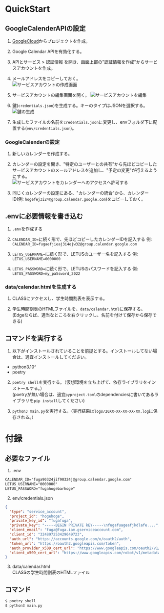# QuickStart


## GoogleCalenderAPIの設定

1. [GoogleCloud](https://cloud.google.com/)からプロジェクトを作成。

2. Google Calendar APIを有効化する。

3. APIとサービス > 認証情報 を開き、画面上部の"認証情報を作成"からサービスアカウントを作成。

4. メールアドレスをコピーしておく。  
  ![サービスアカウントの作成画面](https://user-images.githubusercontent.com/96561881/189483388-ae1828c6-2cdd-44e5-8db2-ea16c99c9ec6.png)

5. サービスアカウントの編集画面を開く。
![サービスアカウントを編集](https://user-images.githubusercontent.com/96561881/189483977-87d59729-31f3-449c-9a63-5f3bdf706b32.png)

6. 鍵(`credentials.json`)を生成する。キーのタイプはJSONを選択する。  
  ![鍵の生成](https://user-images.githubusercontent.com/96561881/189483727-15b9cb84-c3ba-4940-acde-c4ef7536454f.png)

7. 生成したファイルの名前を`credentials.json`に変更し、envフォルダ下に配置する(`env/credentials.json`)。

### GoogleCalenderの設定

1. 新しいカレンダーを作成する。

2. カレンダーの設定を開き、"特定のユーザーとの共有"から先ほどコピーしたサービスアカウントのメールアドレスを追加し、"予定の変更"が行えるようにする。  
  ![サービスアカウントをカレンダーへのアクセスへ許可する](https://user-images.githubusercontent.com/96561881/189484124-8ad3462a-3db7-4bcf-84a1-13686dfe82c8.png)

3. 同じくカレンダーの設定にある、"カレンダーの統合"から、カレンダーID(例: `hogefej3i24@group.calendar.google.com`)をコピーしておく。

## .envに必要情報を書き込む

1. `.env`を作成する

2. `CALENDAR_ID=`に続く形で、先ほどコピーしたカレンダーIDを記入する
  例: `CALENDAR_ID=fugaefjieaj3i4ejw32@group.calendar.google.com`

3. `LETUS_USERNAME=`に続く形で、LETUSのユーザー名を記入する
  例: `LETUS_USERNAME=0000000`

4. `LETUS_PASSWORD=`に続く形で、LETUSのパスワードを記入する
  例: `LETUS_PASSWORD=my_paSsword_2022`

### data/calendar.htmlを生成する

1. CLASSにアクセスし、学生時間割表を表示する。

2. 学生時間割表のHTMLファイルを、`data/calendar.html`に保存する。  
  (Edgeならば、適当なところを右クリックし、名前を付けて保存から保存できる)

## コマンドを実行する

1. 以下がインストールされていることを前提とする。インストールしてない場合は、適宜インストールしてください。  
  - python3.10^
  - poetry

2. `poetry shell`を実行する。（仮想環境を立ち上げて、依存ライブラリをインストールする。）  
  (poetryが無い場合は、適宜`pyproject.toml`のdependenciesに書いてあるライブラリを`pip install`してください)

3. `python3 main.py`を実行する。（実行結果は`logs/20XX-XX-XX-XX-XX.log`に保存される。）

# 付録

## 必要なファイル

1. .env
```txt
CALENDAR_ID="fuga90324jif90324j@group.calendar.google.com"
LETUS_USERNAME="0000000"
LETUS_PASSWORD="fugahogebarhoge"
```

2. env/credentials.json
```json
{
  "type": "service_account",
  "project_id": "hogehoge",
  "private_key_id": "fugafuga",
  "private_key": "-----BEGIN PRIVATE kEY-----\nfugafuageafjkdlafe....",
  "client_email": "fuga@fuga.iam.gserviceaccount.com",
  "client_id": "324897253429649723",
  "auth_url": "https://accounts.google.com/o/oauth2/auth",
  "token_url": "https://oauth2.googleapis.com/token",
  "auth_provider_x509_cert_url": "https://www.googleapis.com/oauth2/v1/certs",
  "client_x509_cert_url": "https://www.googleapis.com/robot/v1/metadata/fjifjilajsfielji..."
}
```

3. data/calendar.html  
  CLASSの学生時間割表のHTMLファイル

## コマンド

```bash
$ poetry shell
$ python3 main.py
```
